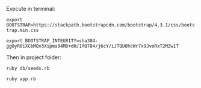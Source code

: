 Execute in terminal:

```export BOOTSTRAP=https://stackpath.bootstrapcdn.com/bootstrap/4.3.1/css/bootstrap.min.css```

```export BOOTSTRAP_INTEGRITY=sha384-ggOyR0iXCbMQv3Xipma34MD+dH/1fQ784/j6cY/iJTQUOhcWr7x9JvoRxT2MZw1T```

Then in project folder:

```ruby db/seeds.rb```

```ruby app.rb```